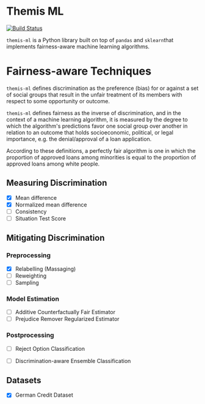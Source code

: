 # Themis ML

[![Build Status](https://travis-ci.org/cosmicBboy/themis-ml.svg?branch=master)](https://travis-ci.org/cosmicBboy/themis-ml)

`themis-ml` is a Python library built on top of `pandas` and `sklearn`that
implements fairness-aware machine learning algorithms.

# Fairness-aware Techniques

`themis-ml` defines discrimination as the preference (bias) for or against a
set of social groups that result in the unfair treatment of its members with
respect to some opportunity or outcome.

`themis-ml` defines fairness as the inverse of discrimination, and in the
context of a machine learning algorithm, it is measured by the degree to which
the algorithm's predictions favor one social group over another in relation to
an outcome that holds socioeconomic, political, or legal importance, e.g.
the denial/approval of a loan application.

According to these definitions, a perfectly fair algorithm is one in which
the proportion of approved loans among minorities is equal to the proportion
of approved loans among white people.

## Measuring Discrimination

- [X] Mean difference
- [X] Normalized mean difference
- [ ] Consistency
- [ ] Situation Test Score

## Mitigating Discrimination

### Preprocessing

- [X] Relabelling (Massaging)
- [ ] Reweighting
- [ ] Sampling

### Model Estimation

- [ ] Additive Counterfactually Fair Estimator
- [ ] Prejudice Remover Regularized Estimator

### Postprocessing

- [ ] Reject Option Classification
- [ ] Discrimination-aware Ensemble Classification


## Datasets

- [X] German Credit Dataset
